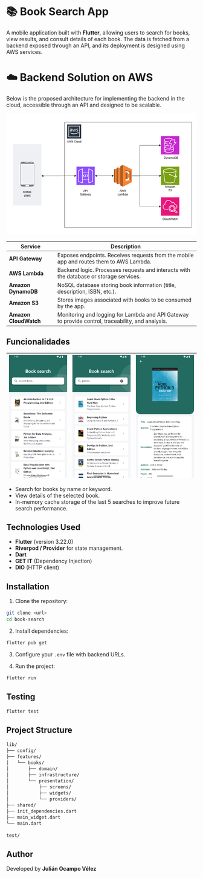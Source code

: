 # 📚 Book Search App

A mobile application built with **Flutter**, allowing users to search for books, view results, and consult details of each book. The data is fetched from a backend exposed through an API, and its deployment is designed using AWS services.

# ☁️ Backend Solution on AWS

Below is the proposed architecture for implementing the backend in the cloud, accessible through an API and designed to be scalable.

![AWS Architecture](docs/AWS_API_architecture.png)

| Service               | Description                                                                                       |
| --------------------- | ------------------------------------------------------------------------------------------------- |
| **API Gateway**       | Exposes endpoints. Receives requests from the mobile app and routes them to AWS Lambda.           |
| **AWS Lambda**        | Backend logic. Processes requests and interacts with the database or storage services.            |
| **Amazon DynamoDB**   | NoSQL database storing book information (title, description, ISBN, etc.).                         |
| **Amazon S3**         | Stores images associated with books to be consumed by the app.                                    |
| **Amazon CloudWatch** | Monitoring and logging for Lambda and API Gateway to provide control, traceability, and analysis. |

## Funcionalidades

| ![Home](docs/home_screen.png) | ![Search](docs/search_book.png) | ![Details](docs/details_book.png) |
| ----------------------------- | ------------------------------- | --------------------------------- |

- Search for books by name or keyword.
- View details of the selected book.
- In-memory cache storage of the last 5 searches to improve future search performance.

## Technologies Used

- **Flutter** (version 3.22.0)
- **Riverpod / Provider** for state management.
- **Dart**
- **GET IT** (Dependency Injection)
- **DIO** (HTTP client)

## Installation

1. Clone the repository:

```bash
git clone <url>
cd book-search
```

2. Install dependencies:

```bash
flutter pub get
```

3. Configure your `.env` file with backend URLs.

4. Run the project:

```bash
flutter run
```

## Testing

```
flutter test
```

## Project Structure

```vbnet
lib/
├── config/
├── features/
│   └── books/
│       ├── domain/
│       ├── infrastructure/
│       └── presentation/
│           ├── screens/
│           ├── widgets/
│           └── providers/
├── shared/
├── init_dependencies.dart
├── main_widget.dart
└── main.dart

test/

```

## Author

Developed by **Julián Ocampo Vélez**
